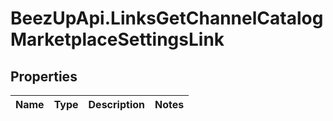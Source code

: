 # BeezUpApi.LinksGetChannelCatalogMarketplaceSettingsLink

## Properties
Name | Type | Description | Notes
------------ | ------------- | ------------- | -------------


